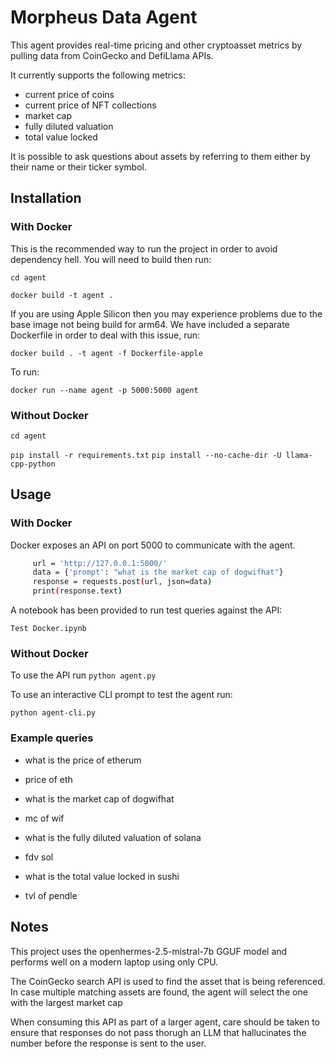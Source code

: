 # Morpheus Data Agent
This agent provides real-time pricing and other cryptoasset metrics by pulling data from CoinGecko and DefiLlama APIs.

It currently supports the following metrics:

- current price of coins
- current price of NFT collections
- market cap
- fully diluted valuation
- total value locked

It is possible to ask questions about assets by referring to them either by their name or their ticker symbol.

## Installation

### With Docker
This is the recommended way to run the project in order to avoid dependency hell.  You will need to build then run:

```cd agent```

```docker build -t agent .```

If you are using Apple Silicon then you may experience problems due to the base image not being build for arm64. We have included a separate Dockerfile in order to deal with this issue, run:

```docker build . -t agent -f Dockerfile-apple```

To run:

```docker run --name agent -p 5000:5000 agent```

### Without Docker

```cd agent```

```pip install -r requirements.txt```
```pip install --no-cache-dir -U llama-cpp-python```


## Usage

### With Docker

Docker exposes an API on port 5000 to communicate with the agent.

   ```sh
        url = 'http://127.0.0.1:5000/'
        data = {'prompt': "what is the market cap of dogwifhat"}
        response = requests.post(url, json=data)
        print(response.text)

   ```

A notebook has been provided to run test queries against the API:

```Test Docker.ipynb```

### Without Docker

To use the API run 
```python agent.py```

To use an interactive CLI prompt to test the agent run:

```python agent-cli.py```




### Example queries
* what is the price of etherum
* price of eth

* what is the market cap of dogwifhat
* mc of wif

* what is the fully diluted valuation of solana
* fdv sol

* what is the total value locked in sushi
* tvl of pendle

## Notes
This project uses the openhermes-2.5-mistral-7b GGUF model and performs well on a modern laptop using only CPU.

The CoinGecko search API is used to find the asset that is being referenced. In case multiple matching assets are found, the agent will select the one with the largest market cap

When consuming this API as part of a larger agent, care should be taken to ensure that responses do not pass thorugh an LLM that hallucinates the number before the response is sent to the user.

